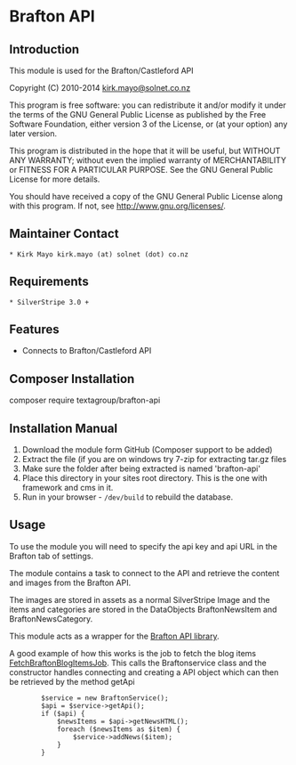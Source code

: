 # Brafton API

## Introduction

This module is used for the Brafton/Castleford API

Copyright (C) 2010-2014 kirk.mayo@solnet.co.nz

This program is free software: you can redistribute it and/or modify
it under the terms of the GNU General Public License as published by
the Free Software Foundation, either version 3 of the License, or
(at your option) any later version.

This program is distributed in the hope that it will be useful,
but WITHOUT ANY WARRANTY; without even the implied warranty of
MERCHANTABILITY or FITNESS FOR A PARTICULAR PURPOSE.  See the
GNU General Public License for more details.

You should have received a copy of the GNU General Public License
along with this program.  If not, see <http://www.gnu.org/licenses/>.


## Maintainer Contact

    * Kirk Mayo kirk.mayo (at) solnet (dot) co.nz

## Requirements

    * SilverStripe 3.0 +

## Features

* Connects to Brafton/Castleford API

## Composer Installation

  composer require textagroup/brafton-api
  
## Installation Manual

 1. Download the module form GitHub (Composer support to be added)
 2. Extract the file (if you are on windows try 7-zip for extracting tar.gz files
 3. Make sure the folder after being extracted is named 'brafton-api'
 4. Place this directory in your sites root directory. This is the one with framework and cms in it.
 5. Run in your browser - `/dev/build` to rebuild the database.

## Usage ##

To use the module you will need to specify the api key and api URL in the Brafton
tab of settings.

The module contains a task to connect to the API and retrieve the content and images from the
Brafton API.

The images are stored in assets as a normal SilverStripe Image and the items and categories
are stored in the DataObjects BraftonNewsItem and BraftonNewsCategory.

This module acts as a wrapper for the [Brafton API library](http://www.brafton.com/support/php-sample/).

A good example of how this works is the job to fetch the blog items [FetchBraftonBlogItemsJob](code/jobs/FetchBraftonBlogItemsJob.php). 
This calls the Braftonservice class and the constructor handles connecting and creating a API object which can then be retrieved by the method getApi

```
        $service = new BraftonService();
        $api = $service->getApi();
        if ($api) {
            $newsItems = $api->getNewsHTML();
            foreach ($newsItems as $item) {
                $service->addNews($item);
            }
        }
```
